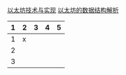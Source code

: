 [以太坊技术与实现](https://learnblockchain.cn/books/geth/)
[以太坊的数据结构解析](https://learnblockchain.cn/2020/01/27/7c1fcd777d7b)


| 1   | 2   | 3   | 4   | 5   |
| --- | --- | --- | --- | --- |
| 1   |   x  |     |     |     |
| 2   |     |     |     |     |
| 3    |     |     |     |     |
